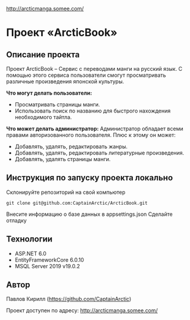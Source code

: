 http://arcticmanga.somee.com/

#  Проект «ArcticBook»

## Описание проекта

Проект ArcticBook – Сервис с переводами манги на русский язык. С помощью этого сервиса пользователи смогут просматривать различные произведения японской культуры.

**Что могут делать пользователи:**
- Просматривать страницы манги.
- Использовать поиск по названию для быстрого нахождения необходимого тайтла.

**Что может делать администратор:**
Администратор обладает всеми правами авторизованного пользователя. Плюс к этому он может:

- Добавлять, удалять, редактировать жанры.
- Добавлять, удалять, редактировать литературные произведения.
- Добавлять, удалять страницы манги.

## Инструкция по запуску проекта локально

Склонируйте репозиторий на свой компьютер
```
git clone git@github.com:CaptainArctic/ArcticBook.git
```
Внесите информацию о базе данных в appsettings.json
Сделайте отладку

## Технологии
- ASP.NET 6.0
- EntityFrameworkCore 6.0.10
- MSQL Server 2019 v19.0.2

## Автор
Павлов Кирилл (https://github.com/CaptainArctic)

Проект доступен по адресу: http://arcticmanga.somee.com/
